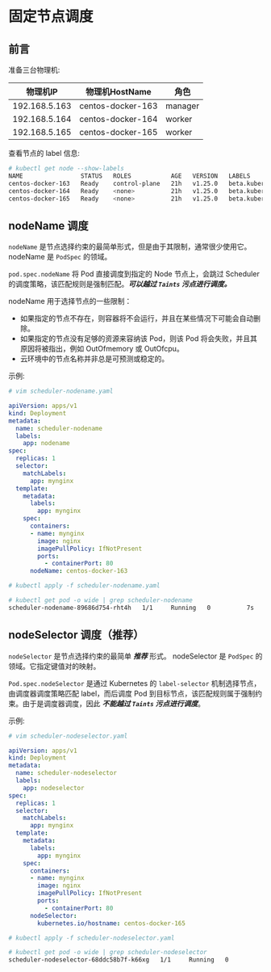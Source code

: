 # 固定节点调度

## 前言

准备三台物理机:

|物理机IP|物理机HostName|角色|
|--|--|--|
|192.168.5.163|centos-docker-163|manager|
|192.168.5.164|centos-docker-164|worker|
|192.168.5.165|centos-docker-165|worker|

查看节点的 label 信息:

```bash
# kubectl get node --show-labels
NAME                STATUS   ROLES           AGE   VERSION   LABELS
centos-docker-163   Ready    control-plane   21h   v1.25.0   beta.kubernetes.io/arch=amd64,beta.kubernetes.io/os=linux,kubernetes.io/arch=amd64,kubernetes.io/hostname=centos-docker-163,kubernetes.io/os=linux,node-role.kubernetes.io/control-plane=,node.kubernetes.io/exclude-from-external-load-balancers=
centos-docker-164   Ready    <none>          21h   v1.25.0   beta.kubernetes.io/arch=amd64,beta.kubernetes.io/os=linux,kubernetes.io/arch=amd64,kubernetes.io/hostname=centos-docker-164,kubernetes.io/os=linux
centos-docker-165   Ready    <none>          21h   v1.25.0   beta.kubernetes.io/arch=amd64,beta.kubernetes.io/os=linux,kubernetes.io/arch=amd64,kubernetes.io/hostname=centos-docker-165,kubernetes.io/os=linux
```

## nodeName 调度

```nodeName``` 是节点选择约束的最简单形式，但是由于其限制，通常很少使用它。nodeName 是 ```PodSpec``` 的领域。

```pod.spec.nodeName``` 将 Pod 直接调度到指定的 Node 节点上，会跳过 Scheduler 的调度策略，该匹配规则是强制匹配。***可以越过 ```Taints``` 污点进行调度。***

nodeName 用于选择节点的一些限制：

- 如果指定的节点不存在，则容器将不会运行，并且在某些情况下可能会自动删除。
- 如果指定的节点没有足够的资源来容纳该 Pod，则该 Pod 将会失败，并且其原因将被指出，例如 OutOfmemory 或 OutOfcpu。
- 云环境中的节点名称并非总是可预测或稳定的。

示例:

```bash
# vim scheduler-nodename.yaml
```

```yml
apiVersion: apps/v1
kind: Deployment
metadata:
  name: scheduler-nodename
  labels:
    app: nodename
spec:
  replicas: 1
  selector:
    matchLabels:
      app: mynginx
  template:
    metadata:
      labels:
        app: mynginx
    spec:
      containers:
      - name: mynginx
        image: nginx
        imagePullPolicy: IfNotPresent
        ports:
          - containerPort: 80
      nodeName: centos-docker-163
```

```bash
# kubectl apply -f scheduler-nodename.yaml

# kubectl get pod -o wide | grep scheduler-nodename
scheduler-nodename-89686d754-rht4h   1/1     Running   0          7s    10.244.0.35   centos-docker-163   <none>           <none>
```

## nodeSelector 调度（推荐）

```nodeSelector``` 是节点选择约束的最简单 ***推荐*** 形式。 nodeSelector 是 ```PodSpec``` 的领域。它指定键值对的映射。

```Pod.spec.nodeSelector``` 是通过 Kubernetes 的 ```label-selector``` 机制选择节点，由调度器调度策略匹配 label，而后调度 Pod 到目标节点，该匹配规则属于强制约束。由于是调度器调度，因此 ***不能越过 ```Taints``` 污点进行调度***。

示例:

```bash
# vim scheduler-nodeselector.yaml
```

```yml
apiVersion: apps/v1
kind: Deployment
metadata:
  name: scheduler-nodeselector
  labels:
    app: nodeselector
spec:
  replicas: 1
  selector:
    matchLabels:
      app: mynginx
  template:
    metadata:
      labels:
        app: mynginx
    spec:
      containers:
      - name: mynginx
        image: nginx
        imagePullPolicy: IfNotPresent
        ports:
          - containerPort: 80
      nodeSelector:
        kubernetes.io/hostname: centos-docker-165
```

```bash
# kubectl apply -f scheduler-nodeselector.yaml

# kubectl get pod -o wide | grep scheduler-nodeselector
scheduler-nodeselector-68ddc58b7f-k66xg   1/1     Running   0          9s    10.244.2.64   centos-docker-165   <none>           <none>
```
